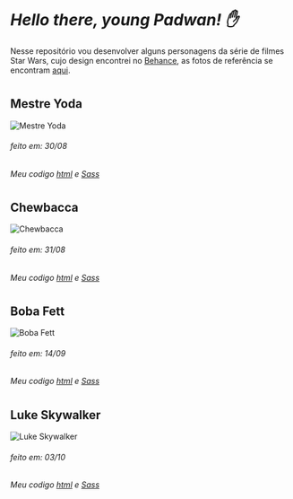 # *Hello there, young Padwan!  :hand:*

Nesse repositório vou desenvolver alguns personagens da série de filmes Star Wars, cujo design encontrei no [Behance](https://www.behance.net/gallery/17998561/Star-Wars-Long-Shadow-Flat-Design-Icons), as fotos de referência se encontram [aqui](https://github.com/Ricmaloy/StarWars/tree/master/assets).


#

## Mestre Yoda 
![Mestre Yoda](https://i.imgur.com/KD0gumX.png)

###### feito em: 30/08
###### Meu codigo [html](https://github.com/Ricmaloy/StarWars/blob/master/yoda.html) e [Sass](https://github.com/Ricmaloy/StarWars/blob/master/sass/characters/_Yoda.scss)

#

## Chewbacca
![Chewbacca](https://i.imgur.com/GHIrjCs.png)

###### feito em: 31/08
###### Meu codigo [html](https://github.com/Ricmaloy/StarWars/blob/master/characters/chewbacca.html) e [Sass](https://github.com/Ricmaloy/StarWars/blob/master/sass/characters/_chewbacca.scss)

#

## Boba Fett
![Boba Fett](https://i.imgur.com/hiXZS6B.png)

###### feito em: 14/09
###### Meu codigo [html](https://github.com/Ricmaloy/StarWars/blob/master/characters/bobaFett.html) e [Sass](https://github.com/Ricmaloy/StarWars/blob/master/sass/characters/_bobaFett.scss)

#

## Luke Skywalker
![Luke Skywalker](https://i.imgur.com/NkXJA7I.png)

###### feito em: 03/10
###### Meu codigo [html](https://github.com/Ricmaloy/StarWars/blob/master/characters/luke.html) e [Sass](https://github.com/Ricmaloy/StarWars/blob/master/sass/characters/_luke.scss)

#